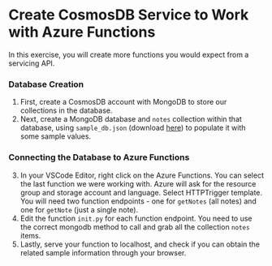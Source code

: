  # Create CosmosDB Service to Work with Azure Functions
 
In this exercise, you will create more functions you would expect from a servicing API.

### Database Creation

1. First, create a CosmosDB account with MongoDB to store our collections in the database. 
2. Next, create a MongoDB database and `notes` collection within that database, using `sample_db.json` (download [here](https://video.udacity-data.com/topher/2020/June/5ed6dbf4_sample-db/sample-db.json)) to populate it with some sample values. 

### Connecting the Database to Azure Functions

3. In your VSCode Editor, right click on the Azure Functions. You can select the last function we were working with. Azure will ask for the resource group and storage account and language. Select HTTPTrigger template. You will need two function endpoints - one for `getNotes` (all notes) and one for `getNote` (just a single note).
4. Edit the function `init.py` for each function endpoint. You need to use the correct mongodb method to call and grab all the collection `notes` items.
5. Lastly, serve your function to localhost, and check if you can obtain the related sample information through your browser.
